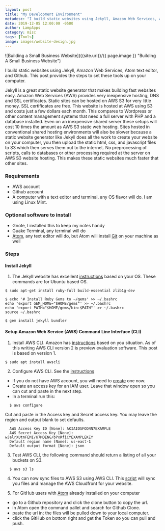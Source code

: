 ```yaml
---
layout: post
title: "My Development Environment"
metadesc: "I build static websites using Jekyll, Amazon Web Services, and Github. This post provides the steps to set these tools up on your computer."
date: 2019-12-05 12:00:00 -0500
author: LampApps
category: misc
tags: [Tools]
image: images/website-design.jpg
---
```


![Building a Small Business Website]({{site.url}}/{{ page.image }} "Building A Small Business Website")

I build static websites using Jekyll, Amazon Web Services, Atom text editor, and Github. This post provides the steps to set these tools up on your computer.
<!--more-->
Jekyll is a great static website generator that makes building fast websites easy. Amazon Web Services (AWS) provides very inexpensive hosting, DNS and SSL certificates. Static sites can be hosted on AWS S3 for very little money. SSL certificates are free. This website is hosted at AWS using S3 and costs just a few dollars each month. This compares to Wordpress or other content management systems that need a full server with PHP and a database installed. Even on an inexpensive shared server these setups will cost 10 times the amount as AWS S3 static web hosting. Sites hosted in conventional shared hosting environments will also be slower because a static website generator like Jekyll does all the work to create your website on your computer, you then upload the static html, css, and javascript files to S3 which then serves them out to the internet. No preprocessing of scripts, calls to databases or other processing required at the server on AWS S3 website hosting. This makes these static websites much faster that other sites.



### Requirements
* AWS account
* Github account
* A computer with a text editor and terminal, any OS flavor will do. I am using Linux Mint.

### Optional software to install
* Gnote, I installed this to keep my notes handy
* Guake Terminal, any terminal will do
* [Atom][atom], any text editor will do, but Atom will install [Git][Git] on your machine as well

### Steps

#### Install Jekyll

1. The Jekyll website has excellent [instructions][installjekyll] based on your OS. These commands are for Ubuntu based OS.
>
```
$ sudo apt-get install ruby-full build-essential zlib1g-dev
```
```
$ echo '# Install Ruby Gems to ~/gems' >> ~/.bashrc
echo 'export GEM_HOME="$HOME/gems"' >> ~/.bashrc
echo 'export PATH="$HOME/gems/bin:$PATH"' >> ~/.bashrc
source ~/.bashrc
```
```
$ gem install jekyll bundler
```

#### Setup Amazon Web Service (AWS) Command Line Interface (CLI)

1. Install AWS CLI. Amazon has [instructions][installCLI] based on you situation. As of this writing AWS CLI version 2 is preview evaluation software. This post is based on version 1.
>
```
$ sudo apt install awscli
```
2. Configure AWS CLI. See the [instructions][configureCLI]
  * If you do not have AWS account, you will need to [create][aws] one now.
  * Create an access key for an IAM user. Leave that window open so you can cut and paste in the next step.
  * In a terminal run this:
>
```
  $ aws configure
```
Cut and paste in the Access key and Secret access key. You may leave the region and output blank to set defaults.
```
  AWS Access Key ID [None]: AKIAIOSFODNN7EXAMPLE
  AWS Secret Access Key [None]: wJalrXUtnFEMI/K7MDENG/bPxRfiCYEXAMPLEKEY
  Default region name [None]: us-east-1
  Default output format [None]: json
```
3. Test AWS CLI, the following command should return a listing of all your buckets on S3.
>
```
  $ aws s3 ls
```
4. You can now sync files to AWS S3 using AWS CLI. This [script][sitesync] will sync you files and manage the AWS Cloudfront for your website.

5. For GitHub users with [Atom][atom] already installed on your computer
  * go to a Github repository and click the clone button to copy the url.
  * in Atom open the command pallet and search for Github Clone.
  * paste the url in; the files will be pulled down to your local computer.
  * click the GitHub on bottom right and get the Token so you can pull and push.


[atom]: https://atom.io/
[Git]: https://git-scm.com/
[installjekyll]: https://jekyllrb.com/docs/installation/
[aws]: https://aws.amazon.com
[installCLI]: https://docs.aws.amazon.com/cli/latest/userguide/cli-chap-install.html
[configureCLI]: https://docs.aws.amazon.com/cli/latest/userguide/cli-chap-configure.html
[sitesync]: https://github.com/lampapps/S3_site_sync
